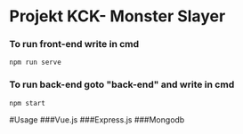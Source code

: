 # Projekt KCK- Monster Slayer
### To run front-end write in cmd
```
npm run serve
```

### To run back-end goto "back-end" and write in cmd
```
npm start
```
#Usage
###Vue.js
###Express.js
###Mongodb
